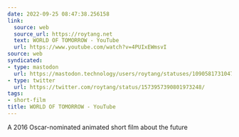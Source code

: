 ```yaml
---
date: 2022-09-25 08:47:38.256158
link:
  source: web
  source_url: https://roytang.net
  text: WORLD OF TOMORROW - YouTube
  url: https://www.youtube.com/watch?v=4PUIxEWmsvI
source: web
syndicated:
- type: mastodon
  url: https://mastodon.technology/users/roytang/statuses/109058173104759487
- type: twitter
  url: https://twitter.com/roytang/status/1573957390801973248/
tags:
- short-film
title: WORLD OF TOMORROW - YouTube
---
```


A 2016 Oscar-nominated animated short film about the future